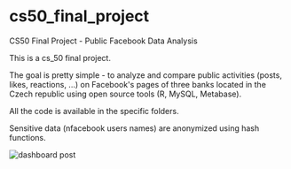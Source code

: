 
# cs50_final_project
CS50 Final Project - Public Facebook Data Analysis

This is a cs_50 final project.

The goal is pretty simple - to analyze and compare public activities (posts, likes, reactions, ...) on Facebook's pages of three banks located in the Czech republic using open source tools (R, MySQL, Metabase).

All the code is available in the specific folders.

Sensitive data (nfacebook users names) are anonymized using hash functions.

![dashboard post](https://user-images.githubusercontent.com/26527689/116136763-0826c180-a6d3-11eb-8d2f-a29676f88301.png)
